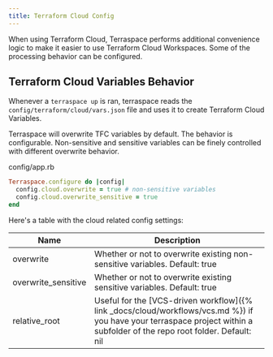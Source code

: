 ```yaml
---
title: Terraform Cloud Config
---
```


When using Terraform Cloud, Terraspace performs additional convenience logic to make it easier to use Terraform Cloud Workspaces. Some of the processing behavior can be configured.

## Terraform Cloud Variables Behavior

Whenever a `terraspace up` is ran, terraspace reads the `config/terraform/cloud/vars.json` file and uses it to create Terraform Cloud Variables.

Terraspace will overwrite TFC variables by default. The behavior is configurable. Non-sensitive and sensitive variables can be finely controlled with different overwrite behavior.

config/app.rb

```ruby
Terraspace.configure do |config|
  config.cloud.overwrite = true # non-sensitive variables
  config.cloud.overwrite_sensitive = true
end
```

Here's a table with the cloud related config settings:

Name | Description
--- | ---
overwrite | Whether or not to overwrite existing non-sensitive variables. Default: true
overwrite_sensitive | Whether or not to overwrite existing sensitive variables. Default: true
relative_root | Useful for the [VCS-driven workflow]({% link _docs/cloud/workflows/vcs.md %}) if you have your terraspace project within a subfolder of the repo root folder. Default: nil
